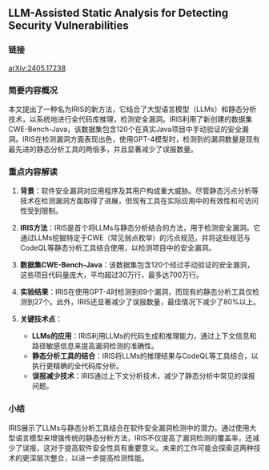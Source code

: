 ## LLM-Assisted Static Analysis for Detecting Security Vulnerabilities


### 链接
[arXiv:2405.17238](https://arxiv.org/pdf/2405.17238)

### 简要内容概况
本文提出了一种名为IRIS的新方法，它结合了大型语言模型（LLMs）和静态分析技术，以系统地进行全代码库推理，检测安全漏洞。IRIS利用了新创建的数据集CWE-Bench-Java，该数据集包含120个在真实Java项目中手动验证的安全漏洞。IRIS在检测漏洞方面表现出色，使用GPT-4模型时，检测到的漏洞数量是现有最先进的静态分析工具的两倍多，并且显著减少了误报数量。

### 重点内容解读
1. **背景**：软件安全漏洞对应用程序及其用户构成重大威胁。尽管静态污点分析等技术在检测漏洞方面取得了进展，但现有工具在实际应用中的有效性和可访问性受到限制。

2. **IRIS方法**：IRIS是首个将LLMs与静态分析结合的方法，用于检测安全漏洞。它通过LLMs挖掘特定于CWE（常见弱点枚举）的污点规范，并将这些规范与CodeQL等静态分析工具结合使用，以检测项目中的安全漏洞。

3. **数据集CWE-Bench-Java**：该数据集包含120个经过手动验证的安全漏洞，这些项目代码量庞大，平均超过30万行，最多达700万行。

4. **实验结果**：IRIS在使用GPT-4时检测到69个漏洞，而现有的静态分析工具仅检测到27个。此外，IRIS还显著减少了误报数量，最佳情况下减少了80%以上。

5. **关键技术点**：
   - **LLMs的应用**：IRIS利用LLMs的代码生成和推理能力，通过上下文信息和路径敏感信息来提高漏洞检测的准确性。
   - **静态分析工具的结合**：IRIS将LLMs的推理结果与CodeQL等工具结合，以执行更精确的全代码库分析。
   - **误报减少技术**：IRIS通过上下文分析技术，减少了静态分析中常见的误报问题。

### 小结
IRIS展示了LLMs与静态分析工具结合在软件安全漏洞检测中的潜力。通过使用大型语言模型来增强传统的静态分析方法，IRIS不仅提高了漏洞检测的覆盖率，还减少了误报，这对于提高软件安全性具有重要意义。未来的工作可能会探索这两种技术的更深层次整合，以进一步提高检测性能。